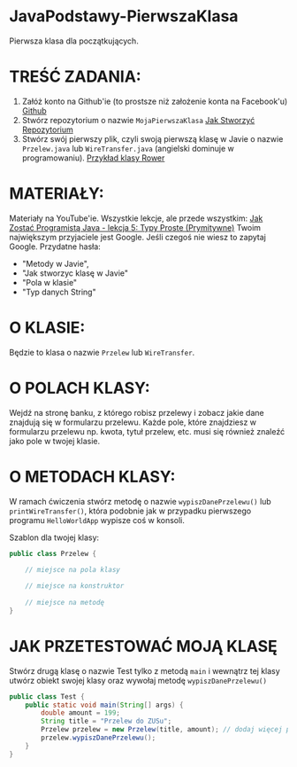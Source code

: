 # JavaPodstawy-PierwszaKlasa
Pierwsza klasa dla początkujących. 

# TREŚĆ ZADANIA:
1) Załóż konto na Github'ie (to prostsze niż założenie konta na Facebook'u) [Github](https://github.com/)
2) Stwórz repozytorium o nazwie `MojaPierwszaKlasa` [Jak Stworzyć Repozytorium](https://help.github.com/articles/creating-a-new-repository/)
3) Stwórz swój pierwszy plik, czyli swoją pierwszą klasę w Javie o nazwie `Przelew.java` lub `WireTransfer.java` (angielski dominuje w programowaniu). 
[Przykład klasy Rower](https://docs.oracle.com/javase/tutorial/java/javaOO/classes.html)

# MATERIAŁY:
Materiały na YouTube'ie. Wszystkie lekcje, ale przede wszystkim: [Jak Zostać Programistą Java - lekcja 5: Typy Proste (Prymitywne)](https://www.youtube.com/watch?v=6JPRtoGIaeE)
Twoim największym przyjaciele jest Google. Jeśli czegoś nie wiesz to zapytaj Google. Przydatne hasła: 
  * "Metody w Javie", 
  * "Jak stworzyc klasę w Javie"
  * "Pola w klasie"
  * "Typ danych String"

# O KLASIE:
Będzie to klasa o nazwie `Przelew` lub `WireTransfer`.

# O POLACH KLASY:
Wejdź na stronę banku, z którego robisz przelewy i zobacz jakie dane znajdują się w formularzu przelewu.
Każde pole, które znajdziesz w formularzu przelewu np. kwota, tytuł przelew, etc. musi się również znaleźć jako pole w twojej klasie.

# O METODACH KLASY:
W ramach ćwiczenia stwórz metodę o nazwie `wypiszDanePrzelewu()` lub `printWireTransfer()`, która podobnie jak w przypadku pierwszego programu 
`HelloWorldApp` wypisze coś w konsoli.

Szablon dla twojej klasy:
```java
public class Przelew {

    // miejsce na pola klasy
    
    // miejsce na konstruktor
    
    // miejsce na metodę
}
```

# JAK PRZETESTOWAĆ MOJĄ KLASĘ
Stwórz drugą klasę o nazwie Test tylko z metodą `main` i wewnątrz tej klasy utwórz obiekt swojej klasy oraz wywołaj metodę `wypiszDanePrzelewu()`


```java
public class Test {
    public static void main(String[] args) {
        double amount = 199;
        String title = "Przelew do ZUSu";
        Przelew przelew = new Przelew(title, amount); // dodaj więcej pól do konstruktora
        przelew.wypiszDanePrzelewu();
    }
}
```
